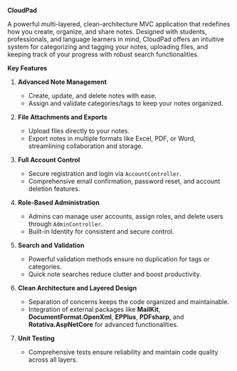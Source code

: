 **CloudPad** 

A powerful multi-layered, clean-architecture MVC application that redefines how you create, organize, and share notes. Designed with students, professionals, and language learners in mind, CloudPad offers an intuitive system for categorizing and tagging your notes, uploading files, and keeping track of your progress with robust search functionalities.

**Key Features**

1. **Advanced Note Management**  
   - Create, update, and delete notes with ease.  
   - Assign and validate categories/tags to keep your notes organized.

2. **File Attachments and Exports**  
   - Upload files directly to your notes.  
   - Export notes in multiple formats like Excel, PDF, or Word, streamlining collaboration and storage.

3. **Full Account Control**  
   - Secure registration and login via `AccountController`.  
   - Comprehensive email confirmation, password reset, and account deletion features.

4. **Role-Based Administration**  
   - Admins can manage user accounts, assign roles, and delete users through `AdminController`.  
   - Built-in Identity for consistent and secure control.

5. **Search and Validation**  
   - Powerful validation methods ensure no duplication for tags or categories.  
   - Quick note searches reduce clutter and boost productivity.

6. **Clean Architecture and Layered Design**  
   - Separation of concerns keeps the code organized and maintainable.  
   - Integration of external packages like **MailKit**, **DocumentFormat.OpenXml**, **EPPlus**, **PDFsharp**, and **Rotativa.AspNetCore** for advanced functionalities.

7. **Unit Testing**  
   - Comprehensive tests ensure reliability and maintain code quality across all layers.
